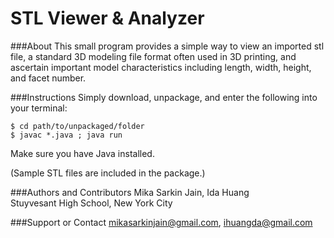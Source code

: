 STL Viewer & Analyzer
=======================

###About
This small program provides a simple way to view an imported stl file, a standard 3D modeling file format often used in 3D printing, and ascertain important model characteristics including length, width, height, and facet number.

###Instructions
Simply download, unpackage, and enter the following into your terminal:

```
$ cd path/to/unpackaged/folder
$ javac *.java ; java run
```

Make sure you have Java installed.

(Sample STL files are included in the package.) 

###Authors and Contributors
Mika Sarkin Jain, Ida Huang   
Stuyvesant High School, New York City

###Support or Contact
mikasarkinjain@gmail.com, ihuangda@gmail.com
